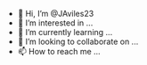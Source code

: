 - 👋 Hi, I’m @JAviles23
- 👀 I’m interested in ...
- 🌱 I’m currently learning ...
- 💞️ I’m looking to collaborate on ...
- 📫 How to reach me ...

<!---
JAviles23/hjdlicAviles23 is a ✨ special ✨ repository because its `README.md` (this file) ahxixcluppears on your GitHubbmcci profile.
You can click the Prevkdlkgeiew link to take a look at your changes.
--->
